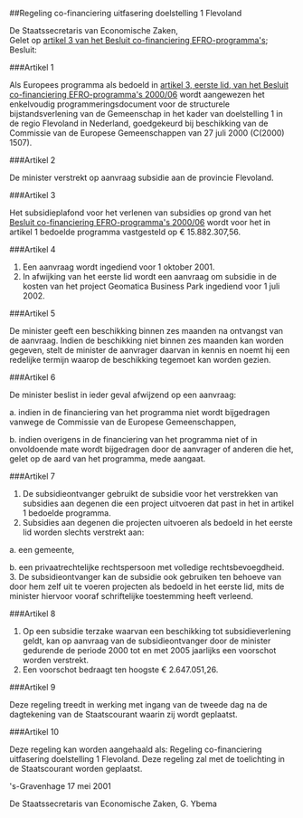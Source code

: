 <meta http-equiv='Content-Type' content='text/html; charset=utf-8' />

##Regeling co-financiering uitfasering doelstelling 1 Flevoland

De Staatssecretaris van Economische Zaken,  
Gelet op [artikel 3 van het Besluit co-financiering EFRO-programma's](../../../../../../../../AMvB/besluit/co-financiering/efro-programma's/200006/BWBR0012390/README.md);
Besluit:     

###Artikel  1  

Als Europees programma als bedoeld in [artikel 3, eerste lid, van het Besluit co-financiering EFRO-programma's 2000/06](../../../../../../../../AMvB/besluit/co-financiering/efro-programma's/200006/BWBR0012390/README.md) wordt aangewezen het enkelvoudig programmeringsdocument voor de structurele bijstandsverlening van de Gemeenschap in het kader van doelstelling 1 in de regio Flevoland in Nederland, goedgekeurd bij beschikking van de Commissie van de Europese Gemeenschappen van 27 juli 2000 (C(2000) 1507).  

###Artikel  2  

De minister verstrekt op aanvraag subsidie aan de provincie Flevoland.  

###Artikel  3  

Het subsidieplafond voor het verlenen van subsidies op grond van het [Besluit co-financiering EFRO-programma's 2000/06](../../../../../../../../AMvB/besluit/co-financiering/efro-programma's/200006/BWBR0012390/README.md) wordt voor het in artikel 1 bedoelde programma vastgesteld op € 15.882.307,56.  

###Artikel  4  

1. Een aanvraag wordt ingediend voor 1 oktober 2001. 
2. In afwijking van het eerste lid wordt een aanvraag om subsidie in de kosten van het project Geomatica Business Park ingediend voor 1 juli 2002.  

###Artikel  5  

De minister geeft een beschikking binnen zes maanden na ontvangst van de aanvraag. Indien de beschikking niet binnen zes maanden kan worden gegeven, stelt de minister de aanvrager daarvan in kennis en noemt hij een redelijke termijn waarop de beschikking tegemoet kan worden gezien.  

###Artikel  6  

De minister beslist in ieder geval afwijzend op een aanvraag: 

a.  indien in de financiering van het programma niet wordt bijgedragen vanwege de Commissie van de Europese Gemeenschappen, 

b.  indien overigens in de financiering van het programma niet of in onvoldoende mate wordt bijgedragen door de aanvrager of anderen die het, gelet op de aard van het programma, mede aangaat.   

###Artikel  7  

1.  De subsidieontvanger gebruikt de subsidie voor het verstrekken van subsidies aan degenen die een project uitvoeren dat past in het in artikel 1 bedoelde programma.   
2.  Subsidies aan degenen die projecten uitvoeren als bedoeld in het eerste lid worden slechts verstrekt aan: 

a.  een gemeente, 

b.  een privaatrechtelijke rechtspersoon met volledige rechtsbevoegdheid.    
3.  De subsidieontvanger kan de subsidie ook gebruiken ten behoeve van door hem zelf uit te voeren projecten als bedoeld in het eerste lid, mits de minister hiervoor vooraf schriftelijke toestemming heeft verleend.   

###Artikel  8  

1.  Op een subsidie terzake waarvan een beschikking tot subsidieverlening geldt, kan op aanvraag van de subsidieontvanger door de minister gedurende de periode 2000 tot en met 2005 jaarlijks een voorschot worden verstrekt.   
2.  Een voorschot bedraagt ten hoogste € 2.647.051,26.   

###Artikel  9  

Deze regeling treedt in werking met ingang van de tweede dag na de dagtekening van de Staatscourant waarin zij wordt geplaatst.  

###Artikel  10  

Deze regeling kan worden aangehaald als: Regeling co-financiering uitfasering doelstelling 1 Flevoland. 
Deze regeling zal met de toelichting in de Staatscourant worden geplaatst.   

's-Gravenhage 
17 mei 2001    

De 
Staatssecretaris van Economische Zaken, 
G. Ybema      
